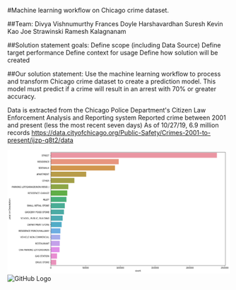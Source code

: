 #Machine learning workflow on Chicago crime dataset.

##Team:
Divya Vishnumurthy
Frances Doyle
Harshavardhan Suresh
Kevin Kao
Joe Strawinski
Ramesh Kalagnanam

##Solution statement goals:
Define scope (including Data Source)
Define target performance
Define context for usage
Define how solution will be created


##Our solution statement:
Use the machine learning workflow to process and transform Chicago crime dataset to create a prediction model. This model must predict if a crime will result in an arrest with 70% or greater accuracy.

Data is extracted from the Chicago Police Department's Citizen Law Enforcement Analysis and Reporting system
Reported crime between 2001 and present (less the most recent seven days)
As of 10/27/19, 6.9 million records
https://data.cityofchicago.org/Public-Safety/Crimes-2001-to-present/ijzp-q8t2/data


 ![Most frequent location](Street_most_dangerous.png)
 ![GitHub Logo](/images/logo.png)
 



